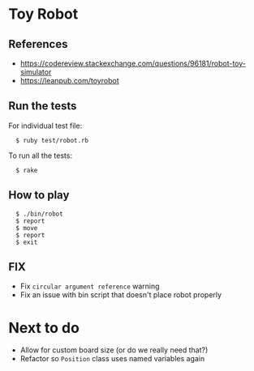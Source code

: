 # Toy Robot

## References

- https://codereview.stackexchange.com/questions/96181/robot-toy-simulator
- https://leanpub.com/toyrobot

## Run the tests

For individual test file:

```
  $ ruby test/robot.rb
```

To run all the tests:

```
  $ rake
```

## How to play

```
  $ ./bin/robot
  $ report
  $ move
  $ report
  $ exit
```

## FIX

- Fix `circular argument reference` warning
- Fix an issue with bin script that doesn't place robot properly

# Next to do

- Allow for custom board size (or do we really need that?)
- Refactor so `Position` class uses named variables again
